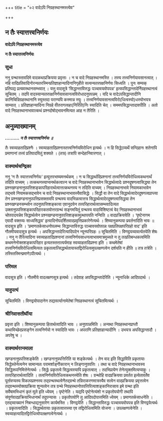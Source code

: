 +++
title = "०२ वादेऽपि निग्रहस्थानमस्त्येव"

+++


## न तैः स्यात्तत्त्वनिर्णयः

**वादेऽपि निग्रहस्थानमस्त्येव**

**न तैः स्यात्तत्त्वनिर्णयः**

### **सुधा**

ननु ग्रन्थास्तावदिमे वादकथाप्रक्रियया प्रवृत्ताः । न च वादे निग्रहस्थानमस्ति । तस्य तत्त्वनिर्णयावसानत्वात् । नहि वादिप्रतिवादिनोरन्यतरस्मिन्प्रतिज्ञाहान्यादिनानिगृहीते सत्यन्यतरपक्षनिर्णयः सिध्यति । पुनः सम्यक् प्रतिपद्य प्रत्यवस्थानसम्भवात् । यत्तु वादसूत्रे ‘सिद्धान्ताविरुद्धः पञ्चावयवोपपन्न’ इत्यपसिद्धान्तादेर्निग्रहस्थानत्वं सूचितम् । तदपि वादस्यान्यतरपक्षनिर्णयावसानत्वविरोधादनुपपन्नम् । यदि च वादेऽपसिद्धान्तादीनि कानिचिन्निग्रहस्थानानि स्युस्तदा पराण्यपि कस्मान्न स्युः । तत्त्वनिर्णयावसानत्वविरो(धित्वस्यो)धस्योभयत्र साम्यात् । प्रतिज्ञाहान्यादिना निग्रहे वीतरागत्वहा(निरिति)निः स्यादिति चेत् । सममपसिद्धान्तादावपीति । अतो वादे निग्रहस्थानाभावात्कथं प्रश्नदोषोद्भावनमित्यत आह न तैरिति ।

## **अनुव्याख्यानम्**

***.......... न तैः स्यात्तत्त्वनिर्णयः ॥***

तैः स्वव्याहतादिप्रश्नैः । स्वव्याहतादिप्रश्नास्तत्त्वनिर्णयविरोधिन इत्यर्थः । न हि सिद्धेऽप्यर्थे सन्दिहानः शतेनापि प्रमाणानां तत्त्वं प्रतिपादयितुं शक्यते । (तत्र) तत्रापि सन्देहानिवारणात् ।

### **वाक्यार्थचन्द्रिका**

ननु ‘न तैः स्यात्तत्त्वनिर्णयः’ इत्युत्तरभाष्यमनर्थकम् । न च सिद्धार्थादिप्रश्नानां तत्त्वनिर्णयविरोधित्वकथनार्थं तदिति वाच्यम् । तत्कथनस्याप्यनर्थकत्वात्न च वादे निग्रहस्थानाभावेन सिद्धार्थत्वादेः प्रश्नदूषणत्वासिद्ध्या तेन प्रश्नखण्डनानुपपत्तिशङ्कापरिहारार्थत्वात्तत्कथनस्य न तदिति वाच्यम् । निग्रहस्थानाभावे नियामकाभावेन तद्भावे नियामकसद्भावेन च वादे निग्रहस्थानाभावस्यैवासिद्धेः । सिद्धौ वा तेन वादे सिद्धार्थत्वादेरदूषणत्वप्राप्त्या तेन प्रश्नखण्डनानुपपत्तिप्रसक्तावपि ग्रन्थस्य वादभिन्नत्वात्तत्र सिद्धार्थत्वादेरदूषणत्वासिद्ध्या तेन प्रश्नखण्डनसम्भवेन तदनुपपत्तिशङ्काया एवानुदयेन तत्परिहारार्थत्वासम्भवादित्यत उक्तानुपपत्तिशङ्कापरिहारकतयोत्तरग्रन्थं सङ्गमयितुं ग्रन्थस्य वादाविशिष्टत्वं वेद निग्रहस्थानाभावं चोपपादयन्नेव सिद्धार्थत्वेन प्रश्नखण्डनानुपपत्तिशङ्कामुत्थापयति नन्विति ॥ वादप्रक्रिययेति । ‘पृष्टेनागम एवादौ वक्तव्यः साध्यसिद्धय’ इत्यादिनोपदर्शितवादप्रवृत्तिप्रकारेणेत्यर्थः । शिष्यानुकम्पया प्रवर्तनादिति भावः ॥ वादसूत्र इति । ‘प्रमाणतर्कसाधनोपलम्भः सिद्धान्ताविरुद्धः पञ्चावयवोपपन्नः पक्षप्रतिपक्षपरिग्रहो वाद’ इति गौतमीयवादसूत्र इत्यर्थः । अपसिद्धान्तादेरित्यादिपदेन न्यूनपरिग्रहः ॥ सूचितमिति । विणद्वयव्यावर्त्यतयेति शेषः । ननु न तैरित्यादिना स्वव्याहतादिप्रश्नानां तत्त्वनिर्णयसाधनत्वाभावमात्रमुच्यते न तु तत्प्रतिबन्धकत्वमिति कथमनेनोक्तशङ्कापरिहार इत्यतस्तत्तात्पर्यमाह स्वव्याहतादिप्रश्ना इति । कथमेतेषां तत्त्वनिर्णयविरोधित्वमित्यतः प्रकृतत्वात्सिद्धार्थतायास्तद्विरोधित्वमुपलक्षणत्वेन दर्शयति न हीति ॥ तत्र तत्रेति । तस्स्तिस्मिन्प्रमाणेऽपीत्यर्थः ।

### **परिमल**

वादसूत्र इति । गौतमीये वादलक्षणसूत्र इत्यर्थः । तदेवाह अपसिद्धान्तादेरिति । न्यूनाधिके आदिपदार्थः ।

### **यादुपत्यं**

सूचितमिति । विणद्वयोपादानेन तद्यावर्त्यानामेतेषां निग्रहस्थानत्वं सूचितमित्यर्थः ।

### **श्रीनिवासतीर्थीया**

प्रवृत्ता इति । शिष्यानुकम्पया हितार्थत्वादिति भावः । अनुपपन्नमिति । अन्यथा निग्रहस्थानप्राप्तौ कथाविच्छेदप्रसङ्गेन तत्वनिर्णयो न स्यादिति भावः । अपराणि प्रतिज्ञाहान्यादीनि । उभयत्र अपसिद्धान्तादौ । अपरेषु च ।

### **वाक्यार्थरत्नमाला**

खण्डनानुपपत्तिशङ्केति । खण्डनानुपपत्तिरिति या शङ्केत्यर्थः । तेन वाद इति सिद्धाविति प्रकृतायाः सिद्धेस्तेनेत्यनेन सामान्यतः परामर्शाङ्गीकारान् न लिङ्गानुपपत्तिः । तथा च वादे निग्रहस्थानाभावस्य सिद्धिरूपनिमित्तेनेत्यर्थः । सिद्धेः प्रकृतत्वे सिद्धत्वस्यापि प्रकृतत्वात् । तदभिप्रायेण तेनेत्युक्तमित्यप्याहुः । तत्परिहारार्थत्वादिति । तत्वनिर्णयविरोधित्वकथनस्येति शेषः । ग्रन्थोहि वादप्रक्रियया प्रवर्तत इत्येतावतैव पूर्तावप्यस्य विकल्पप्रश्नस्य तद्ग्रन्थस्थत्वेनैतद्ग्रन्थे तन्निराकरणमात्रस्यैव सत्वेन वादप्रक्रियया प्रवृत्तत्वेन तद्ग्रन्थस्योक्तप्रक्रिया शून्यत्वेन तत्र ग्रन्थे निग्रहस्थानोपपत्तिरित्याशङ्कानिरासाय इमे ग्रन्था इति सर्वेषामभिधानं कृतं मूले इति ध्येयम् । पृष्टेनेति । यद्यपि पृष्टेनेत्यंशो न प्रकृतोपयोगी तथापि संपूर्णवादप्रक्रियाभिधानार्थं तदुपन्यासः । प्रकृतोपयोगि तु आदिपदोपात्तमिति ध्येयम् । प्रमाणतर्कसाधनेति । एतद्य्वाख्यानं निबन्धाद्यनुसारेण कार्यमस्ति । विणद्वयेति । सिद्धान्ताविरुद्धः पञ्चावयवोपपन्न इति विणद्वयेत्यर्थः । प्रकृतत्वादिति । सिद्धार्थतायाः प्रकृतत्वात्तस्या एव तद्विरोधित्वमिति योजना । उपलक्षणत्वेनेति । स्वव्याहत्यादितद्विरोधित्वोपलक्षणत्वेनेत्यर्थः ।

